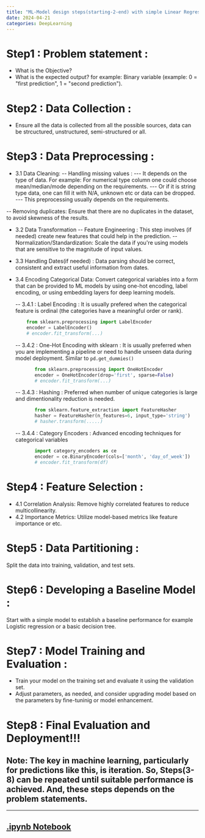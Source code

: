 ```yaml
---
title: "ML-Model design steps(starting-2-end) with simple Linear Regression"
date: 2024-04-21
categories: DeepLearning
---
```


# Step1 : Problem statement  : 
 - What is the Objective?
 - What is the expected output? for example: Binary variable (example: 0 = "first prediction", 1 = "second prediction").

# Step2 : Data Collection : 
 - Ensure all the data is collected from all the possible sources, data can be strcuctured, unstructured, semi-structured or all.

# Step3 : Data Preprocessing :
 - 3.1 Data Cleaning:
  -- Handling missing values :
    --- It depends on the type of data. For example: For numerical type column one could choose mean/median/mode depending 
    on the requirements.
   --- Or if it is string type data, one can fill it with N/A, unknown etc or data can be dropped.
   --- This preprocessing usually depends on the requirements.

  -- Removing duplicates: Ensure that there are no duplicates in the dataset, to avoid skewness of the results.
 
 - 3.2 Data Transformation
  -- Feature Engineering : This step involves (if needed) create new features that could help in the prediction.
  -- Normalization/Standardization: Scale the data if you're using models that are sensitive to the magnitude of input values.
 
 - 3.3 Handling Dates(if needed) : Data parsing should be correct, consistent and extract useful information from dates.

 - 3.4 Encoding Categorical Data: 
  Convert categorical variables into a form that can be provided to ML models by using one-hot encoding, label encoding, or using embedding layers for deep learning models.
   
   -- 3.4.1 : Label Encoding : It is usually prefered when the categorical feature is ordinal (the categories have a meaningful order or rank).
    ```python
        from sklearn.preprocessing import LabelEncoder
        encoder = LabelEncoder()
        # encoder.fit_transform(...)
    ```
   -- 3.4.2 :  One-Hot Encoding with sklearn : It is usually preferred when you are implementing a pipeline or need to handle unseen data during 
              model deployment. Similar to `pd.get_dummies()`
     ```python
            from sklearn.preprocessing import OneHotEncoder
            encoder = OneHotEncoder(drop='first', sparse=False)
            # encoder.fit_transform(...)
     ```
   -- 3.4.3 :  Hashing : Preferred when number of unique categories is large and dimentionality reduction is needed.
     ```python
            from sklearn.feature_extraction import FeatureHasher
            hasher = FeatureHasher(n_features=6, input_type='string')
            # hasher.transform(.....)
     ```
   -- 3.4.4 : Category Encoders : Advanced encoding techniques for categorical variables
     ```python
            import category_encoders as ce
            encoder = ce.BinaryEncoder(cols=['month', 'day_of_week'])
            # encoder.fit_transform(df)
     ```


# Step4 :  Feature Selection : 
 - 4.1 Correlation Analysis: Remove highly correlated features to reduce multicollinearity.
 - 4.2 Importance Metrics: Utilize model-based metrics like feature importance or etc.

# Step5 : Data Partitioning : 
 Split the data into training, validation, and test sets.

# Step6 : Developing a Baseline Model :
 Start with a simple model to establish a baseline performance for example Logistic regression or a basic decision tree.

# Step7 : Model Training and Evaluation : 
 - Train your model on the training set and evaluate it using the validation set.
 - Adjust parameters, as needed, and consider upgrading model based on the parameters by fine-tuninig or model enhancement.

# Step8 : Final Evaluation and Deployment!!!

## Note: The key in machine learning, particularly for predictions like this, is iteration. So, Steps(3-8) can be repeated until suitable performance is achieved. And, these steps depends on the problem statements.

---

## [.ipynb Notebook](https://github.com/05satyam/blogs/blob/main/PredictionModelDesignWithStepAndExample.ipynb)
